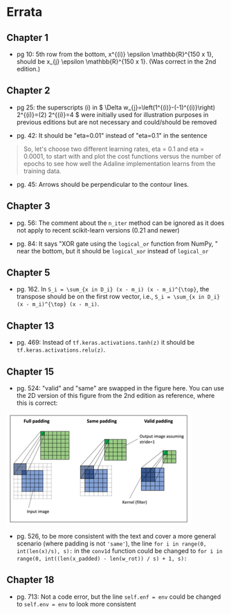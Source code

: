 # Errata

## Chapter 1

- pg 10: 5th row from the bottom, x^{(i)} \epsilon \mathbb{R}^{150 x 1}, should be x_{j} \epsilon \mathbb{R}^{150 x 1}. (Was correct in the 2nd edition.)

## Chapter 2

- pg 25: the superscripts (i) in $ \Delta w_{j}=\left(1^{(i)}-(-1)^{(i)}\right) 2^{(i)}=(2) 2^{(i)}=4 $ were initially used for illustration purposes in previous editions but are not necessary and could/should be removed

- pg. 42: It should be "eta=0.01" instead of "eta=0.1" in the sentence

> So, let's choose two different learning rates, eta = 0.1 and eta = 0.0001, to start with and plot the cost functions versus the number of epochs to see how well the Adaline implementation learns from the training data.

- pg. 45: Arrows should be perpendicular to the contour lines.

## Chapter 3

- pg. 56: The comment about the `n_iter` method can be ignored as it does not apply to recent scikit-learn versions (0.21 and newer)

- pg. 84: It says "XOR gate using the `logical_or` function from NumPy, " near the bottom, but it should be `logical_xor` instead of `logical_or`

## Chapter 5

- pg. 162. In `S_i = \sum_{x in D_i} (x - m_i) (x - m_i)^{\top}`, the transpose should be on the first row vector, i.e., `S_i = \sum_{x in D_i} (x - m_i)^{\top} (x - m_i)`.

## Chapter 13

- pg. 469: Instead of `tf.keras.activations.tanh(z)` it should be `tf.keras.activations.relu(z)`.

## Chapter 15

- pg. 524: "valid" and "same" are swapped in the figure here. You can use the 2D version of this figure from the 2nd edition as reference, where this is correct:

![](images/524-old.png)

- pg. 526, to be more consistent with the text and cover a more general scenario (where padding is not `'same'`), the line `for i in range(0, int(len(x)/s), s):` in the `conv1d` function could be changed to  `for i in range(0, int((len(x_padded) - len(w_rot)) / s) + 1, s):`

## Chapter 18

- pg. 713: Not a code error, but the line `self.enf = env` could be changed to `self.env = env` to look more consistent
